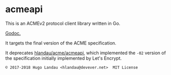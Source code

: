 acmeapi
=======

This is an ACMEv2 protocol client library written in Go.

[Godoc.](https://godoc.org/git.devever.net/hlandau/acmeapi)

It targets the final version of the ACME specification.

It deprecates [hlandau/acme/acmeapi](https://github.com/hlandau/acme), which
implemented the `-02` version of the specification initially implemented by
Let's Encrypt.

    © 2017-2018 Hugo Landau <hlandau@devever.net>  MIT License

